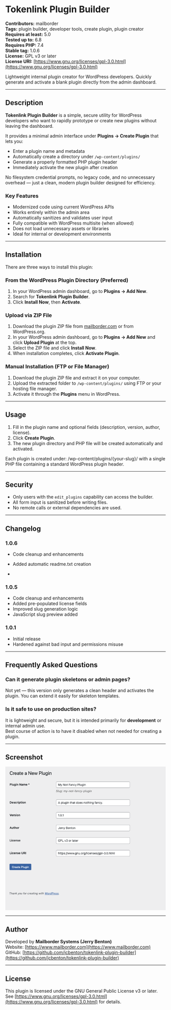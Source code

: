 # Tokenlink Plugin Builder

**Contributors:** mailborder  
**Tags:** plugin builder, developer tools, create plugin, plugin creator  
**Requires at least:** 5.0  
**Tested up to:** 6.8  
**Requires PHP:** 7.4  
**Stable tag:** 1.0.6  
**License:** GPL v3 or later  
**License URI:** [https://www.gnu.org/licenses/gpl-3.0.html](https://www.gnu.org/licenses/gpl-3.0.html)

Lightweight internal plugin creator for WordPress developers. Quickly generate and activate a blank plugin directly from the admin dashboard.

---

## Description

**Tokenlink Plugin Builder** is a simple, secure utility for WordPress developers who want to rapidly prototype or create new plugins without leaving the dashboard.

It provides a minimal admin interface under **Plugins → Create Plugin** that lets you:

- Enter a plugin name and metadata  
- Automatically create a directory under `/wp-content/plugins/`  
- Generate a properly formatted PHP plugin header  
- Immediately activate the new plugin after creation  

No filesystem credential prompts, no legacy code, and no unnecessary overhead — just a clean, modern plugin builder designed for efficiency.

### Key Features

- Modernized code using current WordPress APIs  
- Works entirely within the admin area  
- Automatically sanitizes and validates user input  
- Fully compatible with WordPress multisite (when allowed)  
- Does not load unnecessary assets or libraries  
- Ideal for internal or development environments  

---

## Installation

There are three ways to install this plugin:

### From the WordPress Plugin Directory (Preferred)

1. In your WordPress admin dashboard, go to **Plugins → Add New**.  
2. Search for **Tokenlink Plugin Builder**.  
3. Click **Install Now**, then **Activate**.

### Upload via ZIP File

1. Download the plugin ZIP file from [mailborder.com](https://www.mailborder.com/tokenlink-plugin-builder) or from WordPress.org.  
2. In your WordPress admin dashboard, go to **Plugins → Add New** and click **Upload Plugin** at the top.  
3. Select the ZIP file and click **Install Now**.  
4. When installation completes, click **Activate Plugin**.

### Manual Installation (FTP or File Manager)

1. Download the plugin ZIP file and extract it on your computer.  
2. Upload the extracted folder to `/wp-content/plugins/` using FTP or your hosting file manager.  
3. Activate it through the **Plugins** menu in WordPress.

---

## Usage

1. Fill in the plugin name and optional fields (description, version, author, license).  
2. Click **Create Plugin**.  
3. The new plugin directory and PHP file will be created automatically and activated.

Each plugin is created under: /wp-content/plugins/{your-slug}/ with a single PHP file containing a standard WordPress plugin header.

---

## Security

- Only users with the `edit_plugins` capability can access the builder.  
- All form input is sanitized before writing files.  
- No remote calls or external dependencies are used.

---

## Changelog

### 1.0.6
- Code cleanup and enhancements  
- Added automatic readme.txt creation  

- 
### 1.0.5
- Code cleanup and enhancements  
- Added pre-populated license fields  
- Improved slug generation logic  
- JavaScript slug preview added  

### 1.0.1
- Initial release  
- Hardened against bad input and permissions misuse  

---

## Frequently Asked Questions

### Can it generate plugin skeletons or admin pages?

Not yet — this version only generates a clean header and activates the plugin. You can extend it easily for skeleton templates.

### Is it safe to use on production sites?

It is lightweight and secure, but it is intended primarily for **development** or internal admin use.  
Best course of action is to have it disabled when not needed for creating a plugin.

---

## Screenshot

![Screenshot of Tokenlink Plugin Builder interface](assets/screenshot-1.png)

---

## Author

Developed by **Mailborder Systems (Jerry Benton)**  
Website: [https://www.mailborder.com](https://www.mailborder.com)  
GitHub: [https://github.com/jcbenton/tokenlink-plugin-builder](https://github.com/jcbenton/tokenlink-plugin-builder)

---

## License

This plugin is licensed under the GNU General Public License v3 or later.  
See [https://www.gnu.org/licenses/gpl-3.0.html](https://www.gnu.org/licenses/gpl-3.0.html) for details.
